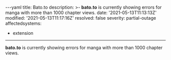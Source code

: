 ---yaml
title: Bato.to
description: >-
  **bato.to** is currently showing errors for manga with more than 1000 chapter
  views.
date: '2021-05-13T11:13:13Z'
modified: '2021-05-13T11:17:16Z'
resolved: false
severity: partial-outage
affectedsystems:
  - extension
---
**bato.to** is currently showing errors for manga with more than 1000 chapter views.

